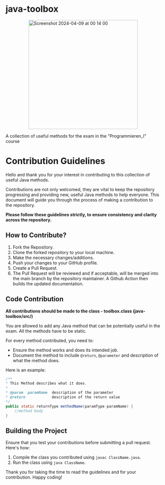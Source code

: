 # java-toolbox

<img width="355"  alt="Screenshot 2024-04-09 at 00 14 00" src="https://github.com/matteokosina/java-toolbox/assets/74454734/5a380b1b-5f20-499b-8dc9-9a481addec81" style="display: block; margin-left: auto; margin-right: auto;">

A collection of useful methods for the exam in the "Programmieren_I" course
# Contribution Guidelines

Hello and thank you for your interest in contributing to this collection of useful Java methods.

Contributions are not only welcomed, they are vital to keep the repository progressing and providing new, useful Java methods to help everyone. This document will guide you through the process of making a contribution to the repository.

<b>Please follow these guidelines strictly, to ensure consistency and clarity across the repository.</b>

## How to Contribute?

1. Fork the Repository.
2. Clone the forked repository to your local machine.
3. Make the necessary changes/additions.
4. Push your changes to your GitHub profile.
5. Create a Pull Request.
6. The Pull Request will be reviewed and if acceptable, will be merged into the main branch by the repository maintainer.
   A Github Action then builds the updated documentation.

## Code Contribution

<b>All contributions should be made to the class - toolbox.class (java-toolbox/src/)</b>

You are allowed to add any Java method that can be potentially useful in the exam. All the methods have to be static.

For every method contributed, you need to:
- Ensure the method works and does its intended job.
- Document the method to include `@return`, `@parameter` and description of what the method does.


Here is an example:

```java
/**
* This Method describes what it does.
* 
* @param  paramName  description of the parameter
* @return            description of the return value
*/
public static returnType methodName(paramType paramName) {
    //method body
}
```

## Building the Project

Ensure that you test your contributions before submitting a pull request. Here's how:

1. Compile the class you contributed using `javac ClassName.java`.
2. Run the class using `java ClassName`.

Thank you for taking the time to read the guidelines and for your contribution. Happy coding!
